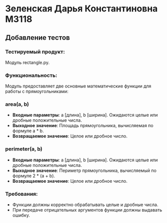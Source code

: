 # Зеленская Дарья Константиновна **М3118**
## Добавление тестов
### Тестируемый продукт: 
Модуль rectangle.py.
### Функциональность: 
Модуль предоставляет две основные математические функции для работы с прямоугольниками:
### area(a, b)
- **Входные параметры**: a [длина], b [ширина]. Ожидаются целые или дробные положительные числа.
- **Выходное значение**: Площадь прямоугольника, вычисляемая по формуле a * b.
- **Возвращаемое значение**: Целое или дробное число.
### perimeter(a, b)
- **Входные параметры**: a [длина], b [ширина]. Ожидаются целые или дробные положительные числа.
- **Выходное значение**: Периметр прямоугольника, вычисляемый по формуле 2 * (a + b).
- **Возвращаемое значение**: Целое или дробное число.
### Требования:
- Функции должны корректно обрабатывать целые и дробные числа.
- При передаче отрицательных аргументов функции должны выдавать ошибку.
